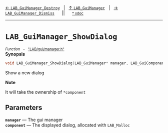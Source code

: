 [&#8592; `LAB_GuiManager_Destroy`](LAB--gui--managerh--lab_guimanager--lab_guimanager_destroy.md)&nbsp;&nbsp;&nbsp;|&nbsp;&nbsp;&nbsp;[&#8593; `LAB_GuiManager`](LAB--gui--managerh--lab_guimanager.md)&nbsp;&nbsp;&nbsp;|&nbsp;&nbsp;&nbsp;[&#8594; `LAB_GuiManager_Dismiss`](LAB--gui--managerh--lab_guimanager--lab_guimanager_dismiss.md)&nbsp;&nbsp;&nbsp;&nbsp;&nbsp;&nbsp;||&nbsp;&nbsp;&nbsp;&nbsp;&nbsp;&nbsp;<small>[\* xdoc](../xdoc/LAB\gui.xmd#L338)</small>
***

# `LAB_GuiManager_ShowDialog`
<small>*Function* &nbsp; - &nbsp; ["LAB/gui/manager.h"](../include/LAB/gui/manager.h)</small>  
**Synopsis**

```cpp
void LAB_GuiManager_ShowDialog(LAB_GuiManager* manager, LAB_GuiComponent* component)
```

Show a new dialog

**Note**  

It will take the ownership of `*component`

## Parameters
**`manager`** &#8213; The gui manager  
**`component`** &#8213; The displayed dialog, allocated with `LAB_Malloc`  
